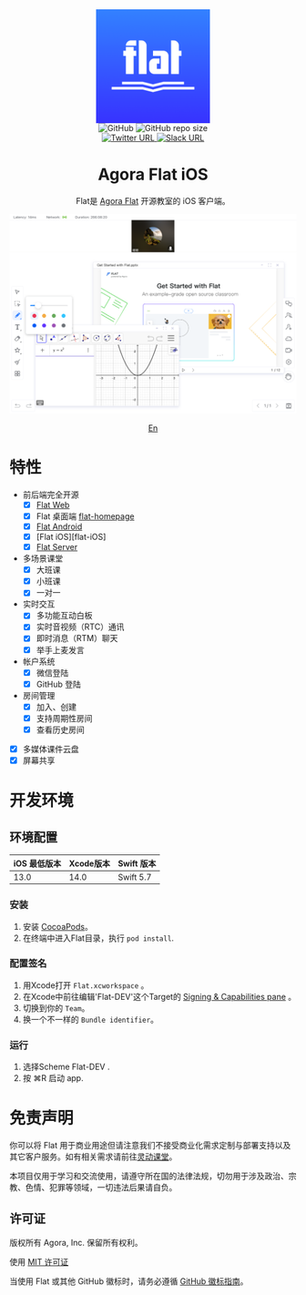 <div align="center">
    <img width="200" height="200" style="display: block;" src="art/flat-logo.png">
</div>
<div align="center">
    <img alt="GitHub" src="https://img.shields.io/github/license/netless-io/flat-ios?color=9cf&style=flat-square">
    <img alt="GitHub repo size" src="https://img.shields.io/github/repo-size/netless-io/flat-ios?color=9cf&style=flat-square">
    <br>
    <a target="_blank" href="https://twitter.com/AgoraFlat">
    <img alt="Twitter URL" src="https://img.shields.io/badge/Twitter-AgoraFlat-9cf.svg?logo=twitter&style=flat-square">
    </a>
    <a target="_blank" href="https://github.com/netless-io/flat/issues/926">
        <img alt="Slack URL" src="https://img.shields.io/badge/Slack-AgoraFlat-9cf.svg?logo=slack&style=flat-square">
    </a>
</div>

<div align="center">
    <h1>Agora Flat iOS</h1>
    <p>Flat是 <a href="https://flat.whiteboard.agora.io/en/">Agora Flat</a> 开源教室的 iOS 客户端。</p>
    <img src="art/flat-showcase.png">
    <p><a href="./README-zh.md">En</a></p>
</div>

# 特性

- 前后端完全开源
  - [X] [Flat Web][flat-web]
  - [X] Flat 桌面端 [flat-homepage] 
  - [X] [Flat Android][flat-android]
  - [X] [Flat iOS][flat-iOS]
  - [X] [Flat Server][flat-server]
- 多场景课堂
  - [X] 大班课
  - [X] 小班课
  - [X] 一对一
- 实时交互
  - [X] 多功能互动白板
  - [X] 实时音视频（RTC）通讯
  - [X] 即时消息（RTM）聊天
  - [X] 举手上麦发言
- 帐户系统
  - [X] 微信登陆
  - [X] GitHub 登陆
- 房间管理
  - [X] 加入、创建
  - [X] 支持周期性房间
  - [X] 查看历史房间

- [X] 多媒体课件云盘
- [X] 屏幕共享

# 开发环境

## 环境配置

| iOS 最低版本 | Xcode版本 | Swift 版本 |
| ------------ | --------- | ---------- |
| 13.0         | 14.0      | Swift 5.7    |

### 安装

1. 安装 [CocoaPods](https://cocoapods.org)。
2. 在终端中进入Flat目录，执行 `pod install`.

### 配置签名

1. 用Xcode打开 `Flat.xcworkspace` 。
2. 在Xcode中前往编辑'Flat-DEV'这个Target的 [Signing &amp; Capabilities pane](https://developer.apple.com/documentation/xcode/adding_capabilities_to_your_app) 。
3. 切换到你的 `Team`。
4. 换一个不一样的 `Bundle identifier`。

### 运行

1. 选择Scheme Flat-DEV .
2. 按 ⌘R 启动 app.

# 免责声明

你可以将 Flat 用于商业用途但请注意我们不接受商业化需求定制与部署支持以及其它客户服务。如有相关需求请前往[灵动课堂][Flexible Classroom]。

本项目仅用于学习和交流使用，请遵守所在国的法律法规，切勿用于涉及政治、宗教、色情、犯罪等领域，一切违法后果请自负。

## 许可证

版权所有 Agora, Inc. 保留所有权利。

使用 [MIT 许可证](https://github.com/netless-io/flat/blob/main/LICENSE)

当使用 Flat 或其他 GitHub 徽标时，请务必遵循 [GitHub 徽标指南](https://github.com/logos)。

[flat-homepage]: https://flat.whiteboard.agora.io/en/#download
[flat-web]: https://flat-web.whiteboard.agora.io/
[flat-server]: https://github.com/netless-io/flat-server
[flat-android]: https://github.com/netless-io/flat-android
[flat-storybook]: https://netless-io.github.io/flat/storybook/
[open-wechat]: https://open.weixin.qq.com/
[netless-auth]: https://docs.agora.io/en/whiteboard/generate_whiteboard_token_at_app_server?platform=RESTful
[agora-app-id-auth]: https://docs.agora.io/en/Agora%20Platform/token#a-name--appidause-an-app-id-for-authentication
[cloud-recording]: https://docs.agora.io/en/cloud-recording/cloud_recording_api_rest?platform=RESTful#storageConfig
[cloud-recording-background]: https://docs.agora.io/en/cloud-recording/cloud_recording_layout?platform=RESTful#background
[electron-updater]: https://github.com/electron-userland/electron-builder/tree/master/packages/electron-updater
[Flexible Classroom]: https://www.agora.io/cn/agora-flexible-classroom
